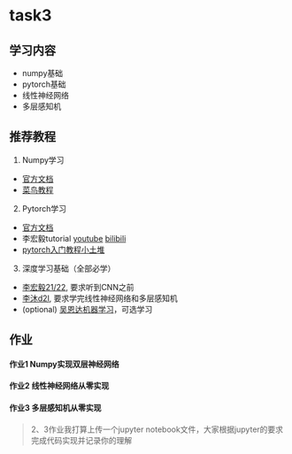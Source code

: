 # task3

## 学习内容

- numpy基础
- pytorch基础
- 线性神经网络
- 多层感知机

## 推荐教程

1. Numpy学习

- [官方文档](https://numpy.org/doc/stable/)
- [菜鸟教程](https://www.runoob.com/numpy/numpy-tutorial.html)

2. Pytorch学习

- [官方文档](https://pytorch.org/docs/stable/index.html)
- 李宏毅tutorial [youtube](https://www.youtube.com/watch?v=85uJ9hSaXig) [bilibili](https://www.bilibili.com/video/BV1Wv411h7kN?spm_id_from=333.788.videopod.episodes&vd_source=e3594664d709db7578f4b2e76329df18&p=6)
- [pytorch入门教程小土堆](https://www.bilibili.com/video/BV1hE411t7RN/?spm_id_from=333.337.search-card.all.click&vd_source=e3594664d709db7578f4b2e76329df18)

3. 深度学习基础（全部必学）

- [李宏毅21/22](https://www.bilibili.com/video/BV1Wv411h7kN/?spm_id_from=333.337.search-card.all.click&vd_source=e3594664d709db7578f4b2e76329df18), 要求听到CNN之前
- [李沐d2l](https://zh.d2l.ai/chapter_linear-networks/index.html), 要求学完线性神经网络和多层感知机
- (optional) [吴恩达机器学习](https://www.bilibili.com/video/BV1Bq421A74G/?spm_id_from=333.337.search-card.all.click&vd_source=e3594664d709db7578f4b2e76329df18)，可选学习

## 作业

#### 作业1 Numpy实现双层神经网络

#### 作业2 线性神经网络从零实现

#### 作业3 多层感知机从零实现

> 2、3作业我打算上传一个jupyter notebook文件，大家根据jupyter的要求完成代码实现并记录你的理解
